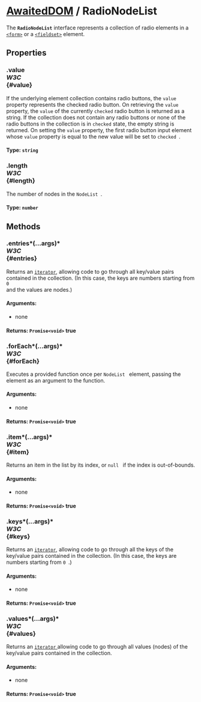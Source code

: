 # [AwaitedDOM](/docs/basic-interfaces/awaited-dom) <span>/</span> RadioNodeList

<div class='overview'>The <strong><code>RadioNodeList</code></strong> interface represents a collection of radio elements in a <a href="/en-US/docs/Web/HTML/Element/form" title="The HTML <form> element represents a document section containing interactive controls for submitting information."><code>&lt;form&gt;</code></a> or a <a href="/en-US/docs/Web/HTML/Element/fieldset" title="The HTML <fieldset> element is used to group several controls as well as labels (<label>) within a web form."><code>&lt;fieldset&gt;</code></a> element.</div>

## Properties

### .value <div class="specs"><i>W3C</i></div> {#value}

If the underlying element collection contains radio buttons, the <code>value</code> property represents the checked radio button. On retrieving the <code>value</code> property, the <code>value</code> of the currently <code>checked</code> radio button is returned as a string. If the collection does not contain any radio buttons or none of the radio buttons in the collection is in <code>checked</code> state, the empty string is returned. On setting the <code>value</code> property, the first radio button input element whose <code>value</code> property is equal to the new value will be set to <code>checked
</code>.

#### **Type**: `string`

### .length <div class="specs"><i>W3C</i></div> {#length}

The number of nodes in the <code>NodeList
</code>.

#### **Type**: `number`

## Methods

### .entries*(...args)* <div class="specs"><i>W3C</i></div> {#entries}

Returns an <a href="/en-US/docs/Web/JavaScript/Reference/Iteration_protocols" title="A couple of additions to ECMAScript 2015 aren't new built-ins or syntax, but protocols. These protocols can be implemented by any object respecting some conventions."><code>iterator</code></a>, allowing code to go through all key/value pairs contained in the collection. (In this case, the keys are numbers starting from <code>0
</code> and the values are nodes.)

#### **Arguments**:


 - none

#### **Returns**: `Promise<void>` true

### .forEach*(...args)* <div class="specs"><i>W3C</i></div> {#forEach}

Executes a provided function once per <code>NodeList
</code> element, passing the element as an argument to the function.

#### **Arguments**:


 - none

#### **Returns**: `Promise<void>` true

### .item*(...args)* <div class="specs"><i>W3C</i></div> {#item}

Returns an item in the list by its index, or <code>null
</code> if the index is out-of-bounds.

#### **Arguments**:


 - none

#### **Returns**: `Promise<void>` true

### .keys*(...args)* <div class="specs"><i>W3C</i></div> {#keys}

Returns an <a href="/en-US/docs/Web/JavaScript/Reference/Iteration_protocols" title="A couple of additions to ECMAScript 2015 aren't new built-ins or syntax, but protocols. These protocols can be implemented by any object respecting some conventions."><code>iterator</code></a>, allowing code to go through all the keys of the key/value pairs contained in the collection. (In this case, the keys are numbers starting from <code>0
</code>.)

#### **Arguments**:


 - none

#### **Returns**: `Promise<void>` true

### .values*(...args)* <div class="specs"><i>W3C</i></div> {#values}

Returns an <a href="/en-US/docs/Web/JavaScript/Reference/Iteration_protocols" title="A couple of additions to ECMAScript 2015 aren't new built-ins or syntax, but protocols. These protocols can be implemented by any object respecting some conventions."><code>iterator</code>
</a> allowing code to go through all values (nodes) of the key/value pairs contained in the collection.

#### **Arguments**:


 - none

#### **Returns**: `Promise<void>` true
